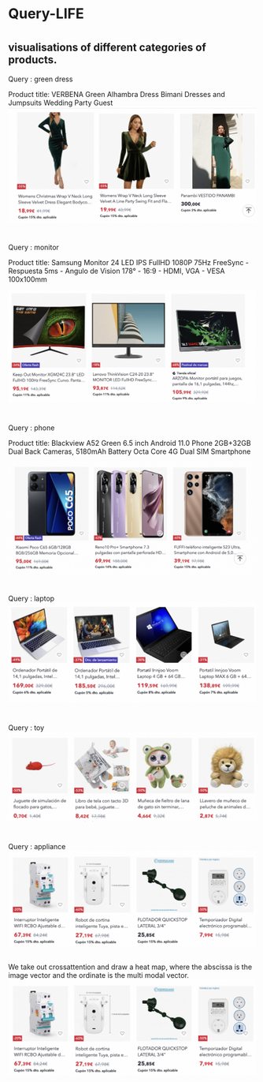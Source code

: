 # Query-LIFE
#
## visualisations of  different categories of products.

Query : green dress

Product title: VERBENA Green Alhambra Dress Bimani Dresses and Jumpsuits Wedding Party Guest
![Product image](green_dress.png)

#

Query : monitor

Product title: Samsung Monitor 24 LED IPS FullHD 1080P 75Hz FreeSync - Respuesta 5ms - Angulo de Vision 178° - 16:9 - HDMI, VGA - VESA 100x100mm

![Product image](monitor.png)

# 

Query : phone

Product title: Blackview A52 Green 6.5 inch Android 11.0 Phone 2GB+32GB Dual Back Cameras, 5180mAh Battery Octa Core 4G Dual SIM Smartphone

![Product image](phone.png)


# 

Query : laptop
![Product image](laptop.png)

# 

Query : toy
![Product image](toy.png)

# 

Query : appliance
![Product image](appliance.png)

## 
We take out crossattention and draw a heat map, where the abscissa is the image vector and the ordinate is the multi modal vector.
![Query-LIFE on toy](appliance.png)

